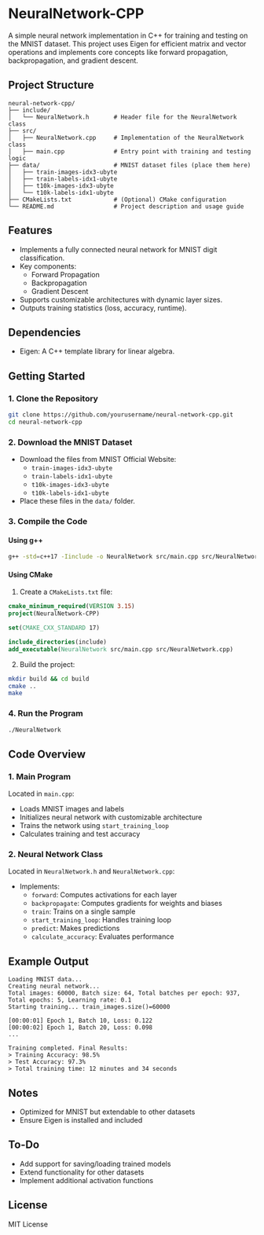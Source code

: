 # NeuralNetwork-CPP

A simple neural network implementation in C++ for training and testing on the MNIST dataset. This project uses Eigen for efficient matrix and vector operations and implements core concepts like forward propagation, backpropagation, and gradient descent.

## Project Structure
```plaintext
neural-network-cpp/
├── include/
│   └── NeuralNetwork.h       # Header file for the NeuralNetwork class
├── src/
│   ├── NeuralNetwork.cpp     # Implementation of the NeuralNetwork class
│   ├── main.cpp              # Entry point with training and testing logic
├── data/                     # MNIST dataset files (place them here)
│   ├── train-images-idx3-ubyte
│   ├── train-labels-idx1-ubyte
│   ├── t10k-images-idx3-ubyte
│   └── t10k-labels-idx1-ubyte
├── CMakeLists.txt            # (Optional) CMake configuration
└── README.md                 # Project description and usage guide
```

## Features
- Implements a fully connected neural network for MNIST digit classification.
- Key components:
  - Forward Propagation
  - Backpropagation 
  - Gradient Descent
- Supports customizable architectures with dynamic layer sizes.
- Outputs training statistics (loss, accuracy, runtime).

## Dependencies
- Eigen: A C++ template library for linear algebra.

## Getting Started

### 1. Clone the Repository
```bash
git clone https://github.com/yourusername/neural-network-cpp.git
cd neural-network-cpp
```

### 2. Download the MNIST Dataset
- Download the files from MNIST Official Website:
  - `train-images-idx3-ubyte`
  - `train-labels-idx1-ubyte`
  - `t10k-images-idx3-ubyte`
  - `t10k-labels-idx1-ubyte`
- Place these files in the `data/` folder.

### 3. Compile the Code

#### Using g++
```bash
g++ -std=c++17 -Iinclude -o NeuralNetwork src/main.cpp src/NeuralNetwork.cpp
```

#### Using CMake
1. Create a `CMakeLists.txt` file:
```cmake
cmake_minimum_required(VERSION 3.15)
project(NeuralNetwork-CPP)

set(CMAKE_CXX_STANDARD 17)

include_directories(include)
add_executable(NeuralNetwork src/main.cpp src/NeuralNetwork.cpp)
```

2. Build the project:
```bash
mkdir build && cd build
cmake ..
make
```

### 4. Run the Program
```bash
./NeuralNetwork
```

## Code Overview

### 1. Main Program
Located in `main.cpp`:
- Loads MNIST images and labels
- Initializes neural network with customizable architecture
- Trains the network using `start_training_loop`
- Calculates training and test accuracy

### 2. Neural Network Class
Located in `NeuralNetwork.h` and `NeuralNetwork.cpp`:
- Implements:
  - `forward`: Computes activations for each layer
  - `backpropagate`: Computes gradients for weights and biases
  - `train`: Trains on a single sample
  - `start_training_loop`: Handles training loop
  - `predict`: Makes predictions
  - `calculate_accuracy`: Evaluates performance

## Example Output
```plaintext
Loading MNIST data...
Creating neural network...
Total images: 60000, Batch size: 64, Total batches per epoch: 937, Total epochs: 5, Learning rate: 0.1
Starting training... train_images.size()=60000

[00:00:01] Epoch 1, Batch 10, Loss: 0.122
[00:00:02] Epoch 1, Batch 20, Loss: 0.098
...

Training completed. Final Results:
> Training Accuracy: 98.5%
> Test Accuracy: 97.3%
> Total training time: 12 minutes and 34 seconds
```

## Notes
- Optimized for MNIST but extendable to other datasets
- Ensure Eigen is installed and included

## To-Do
- Add support for saving/loading trained models
- Extend functionality for other datasets
- Implement additional activation functions

## License
MIT License
```
